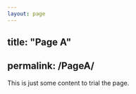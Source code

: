 ```yaml
---
layout: page
---
```

title: "Page A"
---
permalink: /PageA/
---

This is just some content to trial the page.
